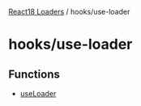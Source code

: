 [React18 Loaders](../modules.md) / hooks/use-loader

# hooks/use-loader

## Functions

- [useLoader](../functions/hooks_use-loader.useLoader.md)
